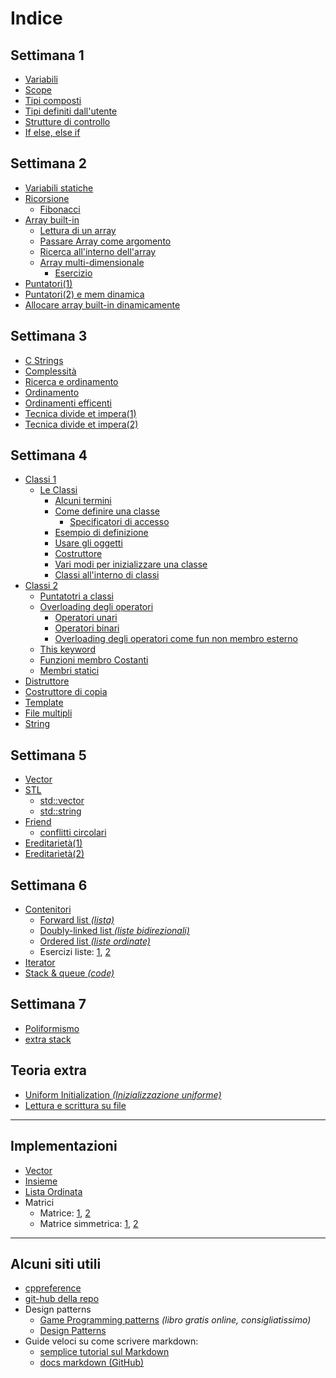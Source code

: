 # Indice

## Settimana 1

- [Variabili](./sett1/1_1_Variabili.cpp)
- [Scope](./sett1/1_2_scope.cpp)
- [Tipi composti](./sett1/2_1_Tipi_composti.cpp)
- [Tipi definiti dall'utente](./sett1/2_2_Tipi_definiti_dall'utente.cpp)
- [Strutture di controllo](./sett1/2_3_strutture_di_controllo.cpp)
- [If else, else if](./sett1/2_5.cpp)

## Settimana 2

- [Variabili statiche](./sett2/5_1_variabili_statiche.cpp)
- [Ricorsione](./sett2/5_2_ricorsione.cpp)
  - [Fibonacci](./sett2/5_3_fib.cpp)
- [Array built-in](./sett2/6_1_Array_built-in.cpp)
  - [Lettura di un array](./sett2/6_2_Lettura_di_Array.cpp)
  - [Passare Array come argomento](./sett2/6_3_Passare_Array_come_argomento.cpp)
  - [Ricerca all'interno dell'array](.\sett2\6_4_Ricerca_all'interno_dell'array.cpp)
  - [Array multi-dimensionale](sett2/6_5_array_multi-dimensionale.cpp)
    - [Esercizio](sett2/6_6.cpp)
- [Puntatori(1)](sett2/7_1.cpp)
- [Puntatori(2) e mem dinamica](sett2/7_2_Puntatori_e_mem_dinamica.cpp)
- [Allocare array built-in dinamicamente](sett2/7_3_allocare_array_built-in_dinamicamente.cpp)

## Settimana 3

- [C Strings](.\sett3\9_1_c_strings.cpp)
- [Complessità](.\sett3\9_2_complessità.md)
- [Ricerca e ordinamento](sett3\10_1_ricerca_e_ordinamento.cpp)
- [Ordinamento](./sett3/10_3_Ordinamento.cpp)
    <!-- - [ordinare un array di int](./sett3/10_4_ordinare_un_array_di_int.cpp) -->
- [Ordinamenti efficenti](./sett3/11_2_Ordinamenti_efficenti.cpp)
- [Tecnica divide et impera(1)](./sett3/10_2_tecnica_divide_et_impera.md)
- [Tecnica divide et impera(2)](./sett3/11_1_nota_su_divide_et_impera.md)

## Settimana 4

- [Classi 1](sett4/13_1_Classi1.md)
  - [Le Classi](sett4/13_1_Classi1.md/#le-classi)
    - [Alcuni termini](sett4/13_1_Classi1.md/#alcuni-termini)
    - [Come definire una classe](sett4/13_1_Classi1.md/#come-definire-una-classe)
      - [Specificatori di accesso](sett4/13_1_Classi1.md/#specificatori-di-accesso)
    - [Esempio di definizione](sett4/13_1_Classi1.md/#esempio-di-definizione)
    - [Usare gli oggetti](sett4/13_1_Classi1.md/#usare-gli-oggetti)
    - [Costruttore](sett4/13_1_Classi1.md/#costruttore)
    - [Vari modi per inizializzare una classe](sett4/13_1_Classi1.md/#vari-modi-per-inizializzare-una-classe)
    - [Classi all'interno di classi](#classi-allinterno-di-classi)
- [Classi 2](sett4/14_1_Classi2.md)
  - [Puntatotri a classi](sett4/14_1_Classi2.md/#puntatori-a-classi)
  - [Overloading degli operatori](sett4/14_1_Classi2.md/#overloading-degli-operatori)
    - [Operatori unari](sett4/14_1_Classi2.md/#operatori-unari)
    - [Operatori binari](sett4/14_1_Classi2.md/#operatori-binari)
    - [Overloading degli operatori come fun non membro esterno](sett4/14_1_Classi2.md/#overloading-degli-operatori-come-fun-non-membro-esterno)
  - [This keyword](sett4/14_1_Classi2.md/#This)
  - [Funzioni membro Costanti](sett4/14_1_Classi2.md/#Funzioni-membro-Costanti)
  - [Membri statici](sett4/14_1_Classi2.md/#membri-statici)
- [Distruttore](sett4/15_1_Distruttore.md)
- [Costruttore di copia](sett4/15_2_Costruttore_di_copia.md)
- [Template](sett4/15_3_Template.md)
- [File multipli](sett4/15_4_File_multipli.md)
- [String](sett4/16_1_Stringhe.md)

## Settimana 5

- [Vector](sett5/17_1_Vector.md)
- [STL](sett5/18_1_STL.md)
  - [std::vector](sett5/18_1_STL.md/#vector)
  - [std::string](sett5/18_1_STL.md/#string)
- [Friend](sett5/18_2_Friend.md)
  - [conflitti circolari](sett5/18_2_Friend.md/#risolvere-conflitti-dipendenza-circolare)
- [Ereditarietà(1)](sett5/18_3_Ereditarieta1.md)
- [Ereditarietà(2)](sett5/19_1_Ereditarieta2.md)

## Settimana 6

<!-- non so perchè si sono cancellati -->

- [Contenitori](sett6/21_1_Contenitori.md)
  - [Forward list *(lista)*](sett6/21_2_forward_list.md)
  - [Doubly-linked list *(liste bidirezionali)*](sett6/21_3_Doubly_linked_list.md)
  - [Ordered list *(liste ordinate)*](sett6/21_4_OrderedList.md)
  - Esercizi liste: [1](sett6/22_1_liste_stack_code.md#Esercizio-1), [2](sett6/22_1_liste_stack_code.md#Esercizio-2)
- [Iterator](sett6/21_5_Iterator.md)
- [Stack & queue *(code)*](sett6/22_1_liste_stack_code.md#Stack-e-code)
  
## Settimana 7

- [Poliformismo](sett7/24_1_Poliformismo.md)
- [extra stack](sett7/24_2_Stack_extra.md)
  
## Teoria extra

- [Uniform Initialization *(Inizializzazione uniforme)*](extra/Uniform_Initialization.md)
- [Lettura e scrittura su file](extra/DatiSuFile.cpp)

___

## Implementazioni

- [Vector](../Implementazioni/Vector/Vector.h)
- [Insieme](../Implementazioni/Insieme/Insieme.h)
- [Lista Ordinata](../Implementazioni/OrderedList/OrderedList.h)
- Matrici
  - Matrice: [1](../Implementazioni/Matrix/Matrix.cpp), [2](sett7/25_1_hanoi_matrix.md#classe-matrice-e-matrice-simmetrica)
  - Matrice simmetrica: [1](../Implementazioni/Matrix/SymmetricMatrix.cpp), [2](sett7/25_1_hanoi_matrix.md#classe-matrice-e-matrice-simmetrica)

___

## Alcuni siti utili

- [cppreference](https://en.cppreference.com/w/)
- [git-hub della repo](https://github.com/Farfi55/Fondamenti-di-programmazione-2)
- Design patterns
  - [Game Programming patterns](http://gameprogrammingpatterns.com/contents.html) *(libro gratis online, consigliatissimo)*
  - [Design Patterns](https://refactoring.guru/design-patterns)
- Guide veloci su come scrivere markdown:
  - [semplice tutorial sul Markdown](https://guides.github.com/features/mastering-markdown/)
  - [docs markdown (GitHub)](https://docs.github.com/en/github/writing-on-github/getting-started-with-writing-and-formatting-on-github/basic-writing-and-formatting-syntax)
